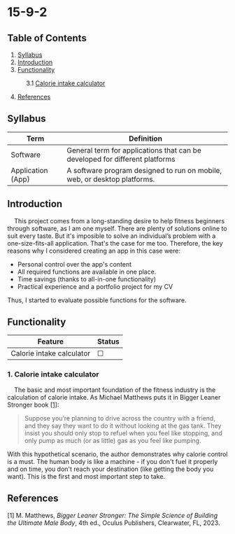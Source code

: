 # 15-9-2

## Table of Contents

1. [Syllabus](#syllabus)
2. [Introduction](#introduction)
3. [Functionality](#functionality)

&nbsp;&nbsp;&nbsp;&nbsp;&nbsp;&nbsp;&nbsp;&nbsp;&nbsp;&nbsp;&nbsp;3.1 [Calorie intake calculator](#1-calorie-intake-calculator)

4. [References](#references)

## Syllabus

| Term | Definition |
| --- | --- |
| Software | General term for applications that can be developed for different platforms |
| Application (App) | A software program designed to run on mobile, web, or desktop platforms. |

## Introduction

&nbsp;&nbsp;&nbsp;&nbsp;This project comes from a long-standing desire to help fitness beginners through software, as I am one myself. There are plenty of solutions online to suit every taste. But it's imposible to solve an individual’s problem with a one-size-fits-all application. That's the case for me too. Therefore, the key reasons why I considered creating an app in this case were:
- Personal control over the app's content
- All required functions are available in one place.
- Time savings (thanks to all-in-one functionality)
- Practical experience and a portfolio project for my CV

Thus, I started to evaluate possible functions for the software.

## Functionality

<!-- ☐ -->
<!-- ☑ -->
| Feature | Status |
| --- | --- |
| Calorie intake calculator | ☐ |

### 1. Calorie intake calculator

&nbsp;&nbsp;&nbsp;&nbsp;The basic and most important foundation of the fitness industry is the calculation of calorie intake. As Michael Matthews puts it in Bigger Leaner Stronger book [[1]](#reference-1):

> Suppose you’re planning to drive across the country with a friend, and they say they want to do it without looking at the gas tank. They insist you should only stop to refuel when you feel like stopping, and only pump as much (or as little) gas as you feel like pumping.

With this hypothetical scenario, the author demonstrates why calorie control is a must. The human body is like a machine - if you don't fuel it properly and on time, you don't reach your destination (like getting the body you want). This is the first and most important step to take.

## References

<span id="reference-1"></span>
[1] M. Matthews, *Bigger Leaner Stronger: The Simple Science of Building the Ultimate Male Body*, 4th ed., Oculus Publishers, Clearwater, FL, 2023.
